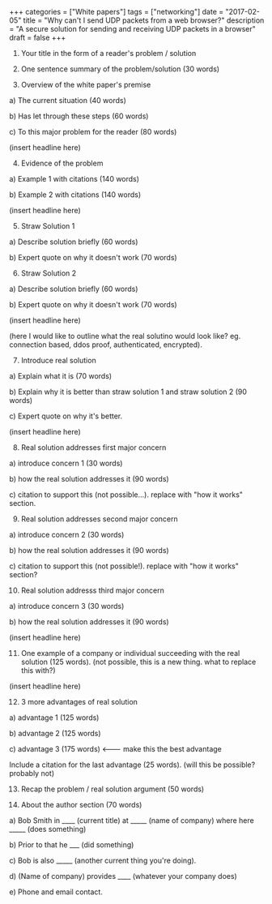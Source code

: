 +++
categories = ["White papers"]
tags = ["networking"]
date = "2017-02-05"
title = "Why can't I send UDP packets from a web browser?"
description = "A secure solution for sending and receiving UDP packets in a browser"
draft = false
+++

1. Your title in the form of a reader's problem / solution

2. One sentence summary of the problem/solution (30 words)

3. Overview of the white paper's premise

a) The current situation (40 words)

b) Has let through these steps (60 words)

c) To this major problem for the reader (80 words)

(insert headline here)

4. Evidence of the problem

a) Example 1 with citations (140 words)

b) Example 2 with citations (140 words)

(insert headline here)

5. Straw Solution 1

a) Describe solution briefly (60 words)

b) Expert quote on why it doesn't work (70 words)

6. Straw Solution 2

a) Describe solution briefly (60 words)

b) Expert quote on why it doesn't work (70 words)

(insert headline here)

(here I would like to outline what the real solutino would look like? eg. connection based, ddos proof, authenticated, encrypted).

7. Introduce real solution

a) Explain what it is (70 words)

b) Explain why it is better than straw solution 1 and straw solution 2 (90 words)

c) Expert quote on why it's better.

(insert headline here)

8. Real solution addresses first major concern

a) introduce concern 1 (30 words)

b) how the real solution addresses it (90 words)

c) citation to support this (not possible...). replace with "how it works" section.

9. Real solution addresses second major concern 

a) introduce concern 2 (30 words)

b) how the real solution addresses it (90 words)

c) citation to support this (not possible!). replace with "how it works" section?

10. Real solution addresss third major concern 

a) introduce concern 3 (30 words)

b) how the real solution addresses it (90 words)

(insert headline here)

11. One example of a company or individual succeeding with the real solution (125 words). (not possible, this is a new thing. what to replace this with?)

(insert headline here)

12. 3 more advantages of real solution

a) advantage 1 (125 words)

b) advantage 2 (125 words)

c) advantage 3 (175 words) <--- make this the best advantage

Include a citation for the last advantage (25 words). (will this be possible? probably not)

13. Recap the problem / real solution argument (50 words)

14. About the author section (70 words)

a) Bob Smith in ____ (current title) at _____ (name of company) where here _____ (does something)

b) Prior to that he ___ (did something)

c) Bob is also _____ (another current thing you're doing).

d) (Name of company) provides ____ (whatever your company does)

e) Phone and email contact.





